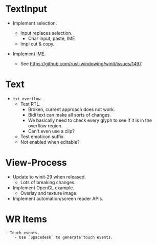 # TextInput

* Implement selection.
    - Input replaces selection.
        - Char input, paste, IME
    - Impl cut & copy.

* Implement IME.
    - See https://github.com/rust-windowing/winit/issues/1497

# Text

* `txt_overflow`.
    - Test RTL.
        - Broken, current approach does not work.
        - Bidi text can make all sorts of changes.
        - We basically need to check every glyph to see if it is in the overflow region.
        - Can't even use a clip?
    - Test emoticon suffix.
    - Not enabled when editable?

# View-Process

* Update to winit-29 when released.
    - Lots of breaking changes.
* Implement OpenGL example.
    - Overlay and texture image.
* Implement automation/screen reader APIs.

# WR Items
    - Touch events.
        - Use `Spacedesk` to generate touch events.
